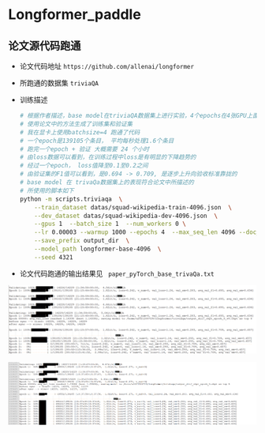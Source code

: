 # Longformer_paddle



## 论文源代码跑通

* 论文代码地址 `https://github.com/allenai/longformer`

* 所跑通的数据集 `triviaQA`

* 训练描述

  ```bash
  # 根据作者描述，base model在triviaQA数据集上进行实验，4个epochs在4张GPU上面运行了一天
  # 使用论文中的方法生成了训练集和验证集
  # 我在显卡上使用batchsize=4 跑通了代码
  # 一个epoch是139105个条目， 平均每秒处理1.6个条目
  # 跑完一个epoch + 验证 大概需要 24 个小时
  # 由loss数据可以看到，在训练过程中loss是有明显的下降趋势的
  # 经过一个epoch， loss值降至0.1至0.2之间
  # 由验证集的F1值可以看到，是0.694 -> 0.709, 是逐步上升向验收标准靠拢的
  # base model 在 trivaQa数据集上的表现符合论文中所描述的
  # 所使用的脚本如下
  python -m scripts.triviaqa  \
      --train_dataset datas/squad-wikipedia-train-4096.json  \
      --dev_dataset datas/squad-wikipedia-dev-4096.json  \
      --gpus 1  --batch_size 1  --num_workers 0 \
      --lr 0.00003 --warmup 1000 --epochs 4  --max_seq_len 4096 --doc_stride -1  \
      --save_prefix output_dir  \
      --model_path longformer-base-4096  \
      --seed 4321
  ```


* 论文代码跑通的输出结果见 ` paper_pyTorch_base_trivaQa.txt`

![image](https://github.com/BaiEJi/Longformer_paddle/blob/main/README.assets/image-20220424101303187.png)

![image](https://github.com/BaiEJi/Longformer_paddle/blob/main/README.assets/image-20220424101331210.png)

